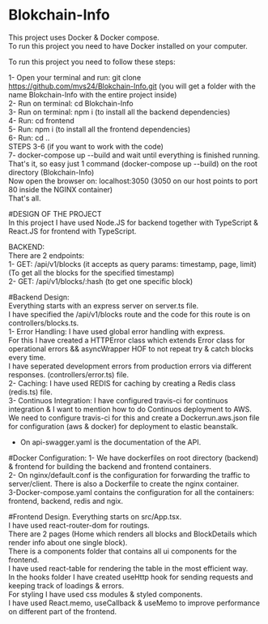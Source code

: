 # Blokchain-Info 
This project uses Docker & Docker compose. <br />
To run this project you need to have Docker installed on your computer. <br />

To run this project you need to follow these steps: <br />

1- Open your terminal and run: git clone https://github.com/mvs24/Blokchain-Info.git (you will get a folder with the name Blokchain-Info with the entire project inside) <br />
2- Run on terminal: cd Blokchain-Info <br />
3- Run on terminal: npm i (to install all the backend dependencies) <br />
4- Run: cd frontend <br />
5- Run: npm i (to install all the frontend dependencies) <br />
6- Run: cd .. <br />
STEPS 3-6 (if you want to work with the code) <br />
7- docker-compose up --build and wait until everything is finished running. <br />
That's it, so easy just 1 command (docker-compose up --build) on the root directory (Blokchain-Info) <br />
Now open the browser on: localhost:3050 (3050 on our host points to port 80 inside the NGINX container) <br />
That's all. <br />

#DESIGN OF THE PROJECT <br />
In this project I have used Node.JS for backend together with TypeScript & React.JS for frontend with TypeScript.<br />

BACKEND: <br />
There are 2 endpoints: <br />
1- GET: /api/v1/blocks (it accepts as query params: timestamp, page, limit) (To get all the blocks for the specified timestamp)<br />
2- GET: /api/v1/blocks/:hash (to get one specific block)<br />

#Backend Design:<br />
Everything starts with an express server on server.ts file.<br />
I have specified the /api/v1/blocks route and the code for this route is on controllers/blocks.ts.<br />
1- Error Handling: I have used global error handling with express.<br />
For this I have created a HTTPError class which extends Error class for operational errors && asyncWrapper HOF to not repeat try & catch blocks every time.<br />
I have seperated development errors from production errors via different responses. (controllers/error.ts) file.<br />
2- Caching: I have used REDIS for caching by creating a Redis class (redis.ts) file.<br />
3- Continuos Integration: I have configured travis-ci for continuos integration & I want to mention how to do Continuos deployment to AWS.<br />
We need to configure travis-ci for this and create a Dockerrun.aws.json file for configuration (aws & docker) for deployment to elastic beanstalk.<br />
* On api-swagger.yaml is the documentation of the API.<br />

#Docker Configuration:
1- We have dockerfiles on root directory (backend) & frontend for building the backend and frontend containers.<br />
2- On nginx/default.conf is the configuration for forwarding the traffic to server/client. There is also a Dockerfile to create the nginx container.<br />
3-Docker-compose.yaml contains the configuration for all the containers: frontend, backend, redis and ngix.<br />

#Frontend Design.
Everything starts on src/App.tsx.<br />
I have used react-router-dom for routings.<br />
There are 2 pages (Home which renders all blocks and BlockDetails which render info about one single block).<br />
There is a components folder that contains all ui components for the frontend.<br />
I have used react-table for rendering the table in the most efficient way.<br />
In the hooks folder I have created useHttp hook for sending requests and keeping track of loadings & errors.<br />
For styling I have used css modules & styled components.<br />
I have used React.memo, useCallback & useMemo to improve performance on different part of the frontend.
